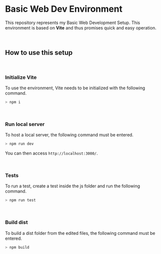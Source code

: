# Basic Web Dev Environment

This repository represents my Basic Web Development Setup. This environment is based on <b>Vite</b> and thus promises quick and easy operation.

<br>

## <b>How to use this setup</b>

<br>

### <b>Initialize Vite</b>

To use the environment, Vite needs to be initialized with the following command.

``` bash
> npm i
```

<br>

### <b>Run local server</b>

To host a local server, the following command must be entered.

``` bash
> npm run dev
```

You can then access `http://localhost:3000/`.

<br>

### <b>Tests</b>

To run a test, create a test inside the js folder and run the following command.

``` bash
> npm run test
```

<br>

### <b>Build dist</b>

To build a dist folder from the edited files, the following command must be entered.

``` bash
> npm build
```
